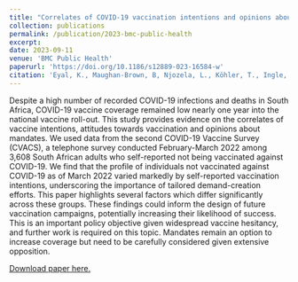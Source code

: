 ```yaml
---
title: "Correlates of COVID-19 vaccination intentions and opinions about mandates among four groups of adults in South Africa with distinct vaccine intentions: Evidence from a large national survey"
collection: publications
permalink: /publication/2023-bmc-public-health
excerpt:
date: 2023-09-11
venue: 'BMC Public Health'
paperurl: 'https://doi.org/10.1186/s12889-023-16584-w'
citation: 'Eyal, K., Maughan-Brown, B, Njozela, L., Köhler, T., Ingle, K.P., Brophy, T.S.L. and Buttenheim, A.M. (2023). Correlates of COVID-19 vaccination intentions and opinions about mandates among four groups of adults in South Africa with distinct vaccine intentions: Evidence from a large national survey. BMC Public Health, 23(1767): 1-12.'
---
```


Despite a high number of recorded COVID-19 infections and deaths in South Africa, COVID-19 vaccine coverage remained low nearly one year into the national vaccine roll-out. This study provides evidence on the correlates of vaccine intentions, attitudes towards vaccination and opinions about mandates. We used data from the second COVID-19 Vaccine Survey (CVACS), a telephone survey conducted February-March 2022 among 3,608 South African adults who self-reported not being vaccinated against COVID-19. We find that the profile of individuals not vaccinated against COVID-19 as of March 2022 varied markedly by self-reported vaccination intentions, underscoring the importance of tailored demand-creation efforts. This paper highlights several factors which differ significantly across these groups. These findings could inform the design of future vaccination campaigns, potentially increasing their likelihood of success. This is an important policy objective given widespread vaccine hesitancy, and further work is required on this topic. Mandates remain an option to increase coverage but need to be carefully considered given extensive opposition.

[Download paper here.](https://bmcpublichealth.biomedcentral.com/counter/pdf/10.1186/s12889-023-16584-w.pdf)


